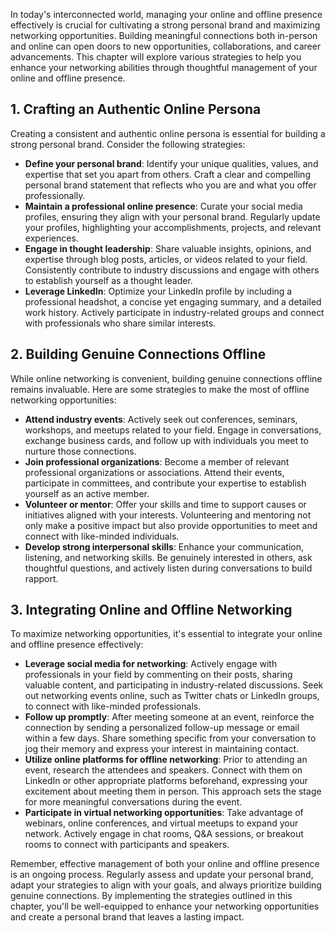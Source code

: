 
In today's interconnected world, managing your online and offline presence effectively is crucial for cultivating a strong personal brand and maximizing networking opportunities. Building meaningful connections both in-person and online can open doors to new opportunities, collaborations, and career advancements. This chapter will explore various strategies to help you enhance your networking abilities through thoughtful management of your online and offline presence.

1\. Crafting an Authentic Online Persona
---------------------------------------

Creating a consistent and authentic online persona is essential for building a strong personal brand. Consider the following strategies:

* **Define your personal brand**: Identify your unique qualities, values, and expertise that set you apart from others. Craft a clear and compelling personal brand statement that reflects who you are and what you offer professionally.
* **Maintain a professional online presence**: Curate your social media profiles, ensuring they align with your personal brand. Regularly update your profiles, highlighting your accomplishments, projects, and relevant experiences.
* **Engage in thought leadership**: Share valuable insights, opinions, and expertise through blog posts, articles, or videos related to your field. Consistently contribute to industry discussions and engage with others to establish yourself as a thought leader.
* **Leverage LinkedIn**: Optimize your LinkedIn profile by including a professional headshot, a concise yet engaging summary, and a detailed work history. Actively participate in industry-related groups and connect with professionals who share similar interests.

2\. Building Genuine Connections Offline
---------------------------------------

While online networking is convenient, building genuine connections offline remains invaluable. Here are some strategies to make the most of offline networking opportunities:

* **Attend industry events**: Actively seek out conferences, seminars, workshops, and meetups related to your field. Engage in conversations, exchange business cards, and follow up with individuals you meet to nurture those connections.
* **Join professional organizations**: Become a member of relevant professional organizations or associations. Attend their events, participate in committees, and contribute your expertise to establish yourself as an active member.
* **Volunteer or mentor**: Offer your skills and time to support causes or initiatives aligned with your interests. Volunteering and mentoring not only make a positive impact but also provide opportunities to meet and connect with like-minded individuals.
* **Develop strong interpersonal skills**: Enhance your communication, listening, and networking skills. Be genuinely interested in others, ask thoughtful questions, and actively listen during conversations to build rapport.

3\. Integrating Online and Offline Networking
--------------------------------------------

To maximize networking opportunities, it's essential to integrate your online and offline presence effectively:

* **Leverage social media for networking**: Actively engage with professionals in your field by commenting on their posts, sharing valuable content, and participating in industry-related discussions. Seek out networking events online, such as Twitter chats or LinkedIn groups, to connect with like-minded professionals.
* **Follow up promptly**: After meeting someone at an event, reinforce the connection by sending a personalized follow-up message or email within a few days. Share something specific from your conversation to jog their memory and express your interest in maintaining contact.
* **Utilize online platforms for offline networking**: Prior to attending an event, research the attendees and speakers. Connect with them on LinkedIn or other appropriate platforms beforehand, expressing your excitement about meeting them in person. This approach sets the stage for more meaningful conversations during the event.
* **Participate in virtual networking opportunities**: Take advantage of webinars, online conferences, and virtual meetups to expand your network. Actively engage in chat rooms, Q\&A sessions, or breakout rooms to connect with participants and speakers.

Remember, effective management of both your online and offline presence is an ongoing process. Regularly assess and update your personal brand, adapt your strategies to align with your goals, and always prioritize building genuine connections. By implementing the strategies outlined in this chapter, you'll be well-equipped to enhance your networking opportunities and create a personal brand that leaves a lasting impact.
